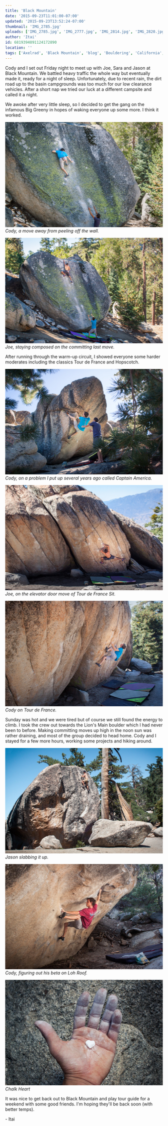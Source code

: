 ```yaml
---
title: 'Black Mountain'
date: '2015-09-23T11:01:00-07:00'
updated: '2015-09-23T13:52:24-07:00'
thumbnail: 'IMG_2785.jpg'
uploads: ['IMG_2785.jpg', 'IMG_2777.jpg', 'IMG_2814.jpg', 'IMG_2820.jpg', 'IMG_2830.jpg', 'IMG_2861-2.jpg', 'IMG_2883-2.jpg', 'IMG_2863-2.jpg']
author: 'Itai'
id: 6819394891124172890
location: ''
tags: ['Axelrad', 'Black Mountain', 'blog', 'Bouldering', 'California', 'Five Ten', 'flash', 'granite', 'highball', 'Itai']
---
```


Cody and I set out Friday night to meet up with Joe, Sara and Jason at Black Mountain. We battled heavy traffic the whole way but eventually made it, ready for a night of sleep. Unfortunately, due to recent rain, the dirt road up to the basin campgrounds was too much for our low clearance vehicles. After a short nap we tried our luck at a different campsite and called it a night.

We awoke after very little sleep, so I decided to get the gang on the infamous Big Greeny in hopes of waking everyone up some more. I think it worked.

![Cody, a move away from peeling off the wall.](uploads/IMG_2785.jpg)*Cody, a move away from peeling off the wall.*

![Joe, staying composed on the committing last move.](uploads/IMG_2777.jpg)*Joe, staying composed on the committing last move.*

After running through the warm-up circuit, I showed everyone some harder moderates including the classics Tour de France and Hopscotch.

![Cody, on a problem I put up several years ago called Captain America.](uploads/IMG_2814.jpg)*Cody, on a problem I put up several years ago called Captain America.*

![Joe, on the elevator door move of Tour de France Sit.](uploads/IMG_2820.jpg)*Joe, on the elevator door move of Tour de France Sit.*

![Cody on Tour de France.](uploads/IMG_2830.jpg)*Cody on Tour de France.*

Sunday was hot and we were tired but of course we still found the energy to climb. I took the crew out towards the Lion's Main boulder which I had never been to before. Making committing moves up high in the noon sun was rather draining, and most of the group decided to head home. Cody and I stayed for a few more hours, working some projects and hiking around.

![Jason slabbing it up.](uploads/IMG_2861-2.jpg)*Jason slabbing it up.*

![Cody, figuring out his beta on Loh Roof.](uploads/IMG_2883-2.jpg)*Cody, figuring out his beta on Loh Roof.*

![Chalk Heart](uploads/IMG_2863-2.jpg)*Chalk Heart*

It was nice to get back out to Black Mountain and play tour guide for a weekend with some good friends. I'm hoping they'll be back soon (with better temps).

\- Itai
